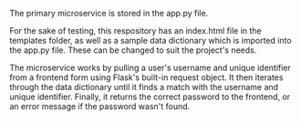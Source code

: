 The primary microservice is stored in the app.py file.

For the sake of testing, this respository has an index.html file in the templates folder, as well as a sample data dictionary which is imported into the app.py file. These can be changed to suit the project's needs.

The microservice works by pulling a user's username and unique identifier from a frontend form using Flask's built-in request object. It then iterates through the data dictionary until it finds a match with the username and unique identifier. Finally, it returns the correct password to the frontend, or an error message if the password wasn't found. 
